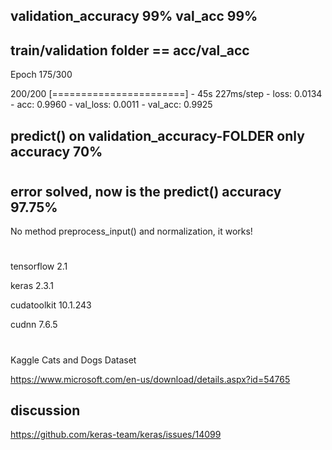 ## validation_accuracy 99%       		   val_acc 99%  
## train/validation folder == acc/val_acc

Epoch 175/300

200/200 [=======================] - 45s 227ms/step - loss: 0.0134 - acc: 0.9960 - val_loss: 0.0011 - val_acc: 0.9925


## predict() on validation_accuracy-FOLDER  only accuracy 70%

#


## error solved, now is the predict() accuracy 97.75%
No method preprocess_input() and normalization, it works! 
#
#

tensorflow 2.1

keras 2.3.1

cudatoolkit 10.1.243

cudnn 7.6.5 



#
#


Kaggle Cats and Dogs Dataset

https://www.microsoft.com/en-us/download/details.aspx?id=54765

## discussion

https://github.com/keras-team/keras/issues/14099
